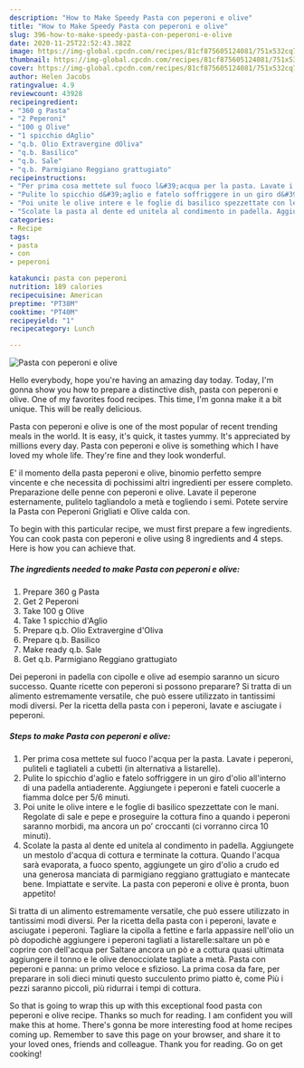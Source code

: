```yaml
---
description: "How to Make Speedy Pasta con peperoni e olive"
title: "How to Make Speedy Pasta con peperoni e olive"
slug: 396-how-to-make-speedy-pasta-con-peperoni-e-olive
date: 2020-11-25T22:52:43.382Z
image: https://img-global.cpcdn.com/recipes/81cf875605124081/751x532cq70/pasta-con-peperoni-e-olive-recipe-main-photo.jpg
thumbnail: https://img-global.cpcdn.com/recipes/81cf875605124081/751x532cq70/pasta-con-peperoni-e-olive-recipe-main-photo.jpg
cover: https://img-global.cpcdn.com/recipes/81cf875605124081/751x532cq70/pasta-con-peperoni-e-olive-recipe-main-photo.jpg
author: Helen Jacobs
ratingvalue: 4.9
reviewcount: 43928
recipeingredient:
- "360 g Pasta"
- "2 Peperoni"
- "100 g Olive"
- "1 spicchio dAglio"
- "q.b. Olio Extravergine dOliva"
- "q.b. Basilico"
- "q.b. Sale"
- "q.b. Parmigiano Reggiano grattugiato"
recipeinstructions:
- "Per prima cosa mettete sul fuoco l&#39;acqua per la pasta. Lavate i peperoni, puliteli e tagliateli a cubetti (in alternativa a listarelle)."
- "Pulite lo spicchio d&#39;aglio e fatelo soffriggere in un giro d&#39;olio all&#39;interno di una padella antiaderente. Aggiungete i peperoni e fateli cuocerle a fiamma dolce per 5/6 minuti."
- "Poi unite le olive intere e le foglie di basilico spezzettate con le mani. Regolate di sale e pepe e proseguire la cottura fino a quando i peperoni saranno morbidi, ma ancora un po’ croccanti (ci vorranno circa 10 minuti)."
- "Scolate la pasta al dente ed unitela al condimento in padella. Aggiungete un mestolo d&#39;acqua di cottura e terminate la cottura. Quando l&#39;acqua sarà evaporata, a fuoco spento, aggiungete un giro d&#39;olio a crudo ed una generosa manciata di parmigiano reggiano grattugiato e mantecate bene. Impiattate e servite. La pasta con peperoni e olive è pronta, buon appetito!"
categories:
- Recipe
tags:
- pasta
- con
- peperoni

katakunci: pasta con peperoni 
nutrition: 189 calories
recipecuisine: American
preptime: "PT38M"
cooktime: "PT40M"
recipeyield: "1"
recipecategory: Lunch

---
```



![Pasta con peperoni e olive](https://img-global.cpcdn.com/recipes/81cf875605124081/751x532cq70/pasta-con-peperoni-e-olive-recipe-main-photo.jpg)

Hello everybody, hope you're having an amazing day today. Today, I'm gonna show you how to prepare a distinctive dish, pasta con peperoni e olive. One of my favorites food recipes. This time, I'm gonna make it a bit unique. This will be really delicious.

Pasta con peperoni e olive is one of the most popular of recent trending meals in the world. It is easy, it's quick, it tastes yummy. It's appreciated by millions every day. Pasta con peperoni e olive is something which I have loved my whole life. They're fine and they look wonderful.

E&#39; il momento della pasta peperoni e olive, binomio perfetto sempre vincente e che necessita di pochissimi altri ingredienti per essere completo. Preparazione delle penne con peperoni e olive. Lavate il peperone esternamente, pulitelo tagliandolo a metà e togliendo i semi. Potete servire la Pasta con Peperoni Grigliati e Olive calda con.


To begin with this particular recipe, we must first prepare a few ingredients. You can cook pasta con peperoni e olive using 8 ingredients and 4 steps. Here is how you can achieve that.

<!--inarticleads1-->

##### The ingredients needed to make Pasta con peperoni e olive:

1. Prepare 360 g Pasta
1. Get 2 Peperoni
1. Take 100 g Olive
1. Take 1 spicchio d&#39;Aglio
1. Prepare q.b. Olio Extravergine d&#39;Oliva
1. Prepare q.b. Basilico
1. Make ready q.b. Sale
1. Get q.b. Parmigiano Reggiano grattugiato


Dei peperoni in padella con cipolle e olive ad esempio saranno un sicuro successo. Quante ricette con peperoni si possono preparare? Si tratta di un alimento estremamente versatile, che può essere utilizzato in tantissimi modi diversi. Per la ricetta della pasta con i peperoni, lavate e asciugate i peperoni. 

<!--inarticleads2-->

##### Steps to make Pasta con peperoni e olive:

1. Per prima cosa mettete sul fuoco l&#39;acqua per la pasta. Lavate i peperoni, puliteli e tagliateli a cubetti (in alternativa a listarelle).
1. Pulite lo spicchio d&#39;aglio e fatelo soffriggere in un giro d&#39;olio all&#39;interno di una padella antiaderente. Aggiungete i peperoni e fateli cuocerle a fiamma dolce per 5/6 minuti.
1. Poi unite le olive intere e le foglie di basilico spezzettate con le mani. Regolate di sale e pepe e proseguire la cottura fino a quando i peperoni saranno morbidi, ma ancora un po’ croccanti (ci vorranno circa 10 minuti).
1. Scolate la pasta al dente ed unitela al condimento in padella. Aggiungete un mestolo d&#39;acqua di cottura e terminate la cottura. Quando l&#39;acqua sarà evaporata, a fuoco spento, aggiungete un giro d&#39;olio a crudo ed una generosa manciata di parmigiano reggiano grattugiato e mantecate bene. Impiattate e servite. La pasta con peperoni e olive è pronta, buon appetito!


Si tratta di un alimento estremamente versatile, che può essere utilizzato in tantissimi modi diversi. Per la ricetta della pasta con i peperoni, lavate e asciugate i peperoni. Tagliare la cipolla a fettine e farla appassire nell&#39;olio un pò dopodichè aggiungere i peperoni tagliati a listarelle:saltare un pò e coprire con dell&#39;acqua per Saltare ancora un pò e a cottura quasi ultimata aggiungere il tonno e le olive denocciolate tagliate a metà. Pasta con peperoni e panna: un primo veloce e sfizioso. La prima cosa da fare, per preparare in soli dieci minuti questo succulento primo piatto è, come Più i pezzi saranno piccoli, più ridurrai i tempi di cottura. 

So that is going to wrap this up with this exceptional food pasta con peperoni e olive recipe. Thanks so much for reading. I am confident you will make this at home. There's gonna be more interesting food at home recipes coming up. Remember to save this page on your browser, and share it to your loved ones, friends and colleague. Thank you for reading. Go on get cooking!
